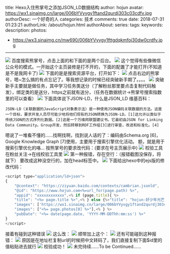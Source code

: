 title: Hexo入住熊掌号之添加JSON_LD数据结构
author: hojun
avatar: https://wx1.sinaimg.cn/large/006bYVyvgy1ftand2qurdj303c03cdfv.jpg
authorDesc: 一个好奇的人
categories: 技术
comments: true
date: 2018-07-31 01:23:21
authorLink: /about/hojun.html
authorAbout:
series:
tags:
keywords:
description:
photos:
 - https://wx3.sinaimg.cn/mw690/006bYVyvgy1fttgdqkmfoj30dw0crdfy.jpg
---
![](https://wx3.sinaimg.cn/mw690/006bYVyvgy1fttgdqkmfoj30dw0crdfy.jpg)
百度搜索熊掌号，点击上面的和下面的是两个后台。
![](https://wx2.sinaimg.cn/large/006bYVyvgy1ftse34f71cj30ku0c5dgj.jpg)
这个觉得有些像微信公众号的模式。一开始这个主页装修是打不开的，下面的配置了才能打开(不知道是不是我网卡了)
![](https://wx4.sinaimg.cn/large/006bYVyvgy1ftse34zmhaj30yx0i5tda.jpg)
下面的是是搜索资源平台，打开如下：
![](https://wx1.sinaimg.cn/large/006bYVyvgy1ftse3897z9j30yf0hl4bw.jpg)
点击右边的熊掌号，嗯~怎么搞的有点忘记了。等我想记录的时候已经突破新手期了。。。。
![](https://wx3.sinaimg.cn/large/006bYVyvgy1ftteu0bja7j30o60h6q3m.jpg)
突破新手主要就是做任务，其中学习任务类送分（了解粉丝那里要点击复制代码触发），绑定类的是送分，https之前就有送分，（任务在数据统计->熊掌号搜索指数里的可以查看）
![](https://wx1.sinaimg.cn/large/006bYVyvgy1fttgo6oawpj30rn0ijgnc.jpg)
下面具体说下JSON-LD，什么是JSON_LD
维基百科：
```
JSON-LD（关联数据的JavaScript对象表示法）是一种使用JSON编码关联数据的方法。这是一个目标，要求开发人员尽可能少地将他们现有的JSON转换为JSON-LD。[1]这允许以类似于传统JSON的方式序列化数据。[2]这是一个万维网联盟建议书。它最初由JSON for Linking Data Community。Group开发，然后转移到RDF工作组[3]进行审查，改进和标准化。[4]
```
嗯说了一堆看不懂的......找啊找啊，找到说人话的了：编码由Schema.org [6]，Google Knowledge Graph [7]使用，主要用于搜索引擎优化活动。
额，就是用于搜索引擎优化的咯...
按熊掌号的要求改代码：(要求在号主页展示中)
![](https://wx4.sinaimg.cn/large/006bYVyvgy1ftse37fk5fj30qy0gw75b.jpg)
校验工具在粉丝关注->在线校验工具里
![](https://wx3.sinaimg.cn/large/006bYVyvgy1fttguyzhwnj30tc0gawfm.jpg)
第一种报错，存在空行：（报错截图没保存，将就下）
要改成这种没空行的，加在head标签中。
![](https://wx2.sinaimg.cn/large/006bYVyvgy1ftse371f6sj30ep04zgls.jpg)
下面给出hexo中的ejs版的修改代码：
```js
<script type="application/ld+json">
{
    "@context": "https://ziyuan.baidu.com/contexts/cambrian.jsonld",
    "@id": "https://www.hojun.com<%=url_for(page.path) %>",
    "appid": "xxxxxxxxxxxx",<% if (page.title){ %>
    "title": "<%= page.title %>",<% } else {%>"title": "hojun-好少年光芒万丈",
    "images": ['https://wx1.sinaimg.cn/large/006bYVyvgy1ftand2qurdj303c03cdfv.jpg'],<% } %><% if (page.photos && page.photos.length){ %>
    "images": ["<%= page.photos[0] %>"],<% } %>
    "pubDate": "<%= date(page.date, 'YYYY-MM-DDThh:mm:ss') %>"
}
</script>
```
接着有碰到这种错误
![](https://wx2.sinaimg.cn/large/006bYVyvgy1ftse3cmzxmj30p00cu3yn.jpg)
这么改：
![](https://wx4.sinaimg.cn/large/006bYVyvgy1ftse3bdgj9j30tv0bdjry.jpg)
顺带加上这个：
![](https://wx3.sinaimg.cn/large/006bYVyvgy1ftse36pbldj30sq056t8v.jpg)
还有可能碰到这种报错：
![](https://wx1.sinaimg.cn/large/006bYVyvgy1ftth5c9g3yj30r50hpgmg.jpg)
原因是在地址栏复制url的时候把中文转码了，我们直接复制下面$id里的值粘贴进去就行
![](https://wx3.sinaimg.cn/large/006bYVyvgy1fttghapf4mj30n409zq39.jpg)
校验成功！
![](https://wx3.sinaimg.cn/large/006bYVyvgy1fttghb8fduj30ip0h7jrl.jpg)
未完待续......To be Continued......